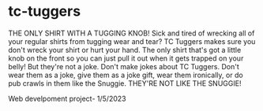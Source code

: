 # tc-tuggers
THE ONLY SHIRT WITH A TUGGING KNOB!
Sick and tired of wrecking all of your regular shirts from tugging wear and tear? TC Tuggers makes sure you don't wreck your shirt or hurt your hand. 
The only shirt that's got a little knob on the front so you can just pull it out when it gets trapped on your belly!
But they're not a joke. Don't make jokes about TC Tuggers. Don't wear them as a joke, give them as a joke gift, wear them ironically, or do pub crawls in them like the Snuggie. THEY'RE NOT LIKE THE SNUGGIE!


Web develpoment project- 1/5/2023
